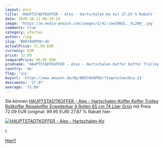 ```yaml
---
layout: post
title: 'HAUPTSTADTKOFFER - Alex - Hartschalen-Ko mit 27.87 % Rabatt'
date: 2020-10-11 06:24:14
image: 'https://m.media-amazon.com/images/I/41-zaw39W2L._SL200_.jpg'
comments: true
category: ofertas
author: ring
slug: 'B007AU9POU-de'
actualPrice: 72.09 EUR
currency: EUR
price: 72.09
comparePrice: 99.95 EUR
prodname: 'HAUPTSTADTKOFFER - Alex - Hartschalen-Koffer Koffer Trolley Rollkoffer Reisekoffer Erweiterbar  4 Rollen  65 cm  74 Liter  Grün'
country: 'de'
flag: '🇩🇪'
buyurl: 'https://www.amazon.de/dp/B007AU9POU/?tag=tolees0ca-21'
descuento: '27.87'
average: '72.09'
---
```


Sie können [HAUPTSTADTKOFFER - Alex - Hartschalen-Koffer Koffer Trolley Rollkoffer Reisekoffer Erweiterbar  4 Rollen  65 cm  74 Liter  Grün](https://www.amazon.de/dp/B007AU9POU/?tag=tolees0ca-21) mit Preis 72.09 EUR (original: 99.95 EUR) 27.87 % Rabatt hier:

[![HAUPTSTADTKOFFER - Alex - Hartschalen-Ko](https://m.media-amazon.com/images/I/41-zaw39W2L._SL200_.jpg)](https://www.amazon.de/dp/B007AU9POU/?tag=tolees0ca-21)

ℹ️:


[Hier!!](https://www.amazon.de/dp/B007AU9POU/?tag=tolees0ca-21)

